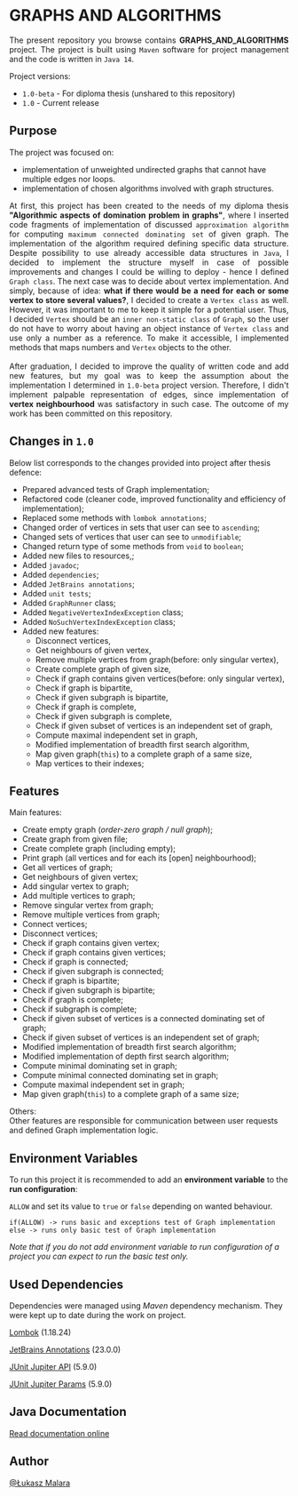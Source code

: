 
# GRAPHS AND ALGORITHMS

<p align="justify">
The present repository you browse contains <b>GRAPHS_AND_ALGORITHMS</b> project. The project is built using 
<code>Maven</code> software for project management and the code is written in <code>Java 14</code>.
</p>

Project versions:
- `1.0-beta` - For diploma thesis (unshared to this repository)
- `1.0` - Current release

## Purpose

The project was focused on:

- implementation of unweighted undirected graphs that cannot have multiple edges nor loops.
- implementation of chosen algorithms involved with graph structures.

<p align="justify">
At first, this project has been created to the needs of my diploma thesis 
<b>"Algorithmic aspects of domination problem in graphs"</b>, where I inserted code fragments of implementation of 
discussed <code>approximation algorithm</code> for computing <code>maximum connected dominating set</code> of given graph. 
The implementation of the algorithm required defining specific data structure. Despite possibility to use already accessible 
data structures in <code>Java</code>, I decided to implement the structure myself in case of possible improvements and changes 
I could be willing to deploy - hence I defined <code>Graph class</code>. The next case was to decide about vertex implementation. 
And simply, because of idea: <b>what if there would be a need for each or some vertex to store several values?</b>, I decided to 
create a <code>Vertex class</code> as well. However, it was important to me to keep it simple for a potential user.
Thus, I decided <code>Vertex</code> should be an <code>inner non-static class</code> of <code>Graph</code>, so the user 
do not have to worry about having an object instance of <code>Vertex class</code> and use only a number as a reference. 
To make it accessible, I implemented methods that maps numbers and <code>Vertex</code> objects to the other.
<br>
<br>
After graduation, I decided to improve the quality of written code and add new features, but my goal was to keep
the assumption about the implementation I determined in <code>1.0-beta</code> project version. Therefore, I didn't 
implement palpable representation of edges, since implementation of <b>vertex neighbourhood</b> was satisfactory in such case. 
The outcome of my work has been committed on this repository.
</p>

## Changes in `1.0`

Below list corresponds to the changes provided into project after thesis defence:
- Prepared advanced tests of Graph implementation;
- Refactored code (cleaner code, improved functionality and efficiency of implementation);
- Replaced some methods with `lombok annotations`;
- Changed order of vertices in sets that user can see to `ascending`;
- Changed sets of vertices that user can see to `unmodifiable`;
- Changed return type of some methods from `void` to `boolean`;
- Added new files to resources,;
- Added `javadoc`;
- Added `dependencies`;
- Added `JetBrains annotations`;
- Added `unit tests`;
- Added `GraphRunner` class;
- Added `NegativeVertexIndexException` class;
- Added `NoSuchVertexIndexException` class;
- Added new features:
  - Disconnect vertices,
  - Get neighbours of given vertex,
  - Remove multiple vertices from graph(before: only singular vertex),
  - Create complete graph of given size,
  - Check if graph contains given vertices(before: only singular vertex),
  - Check if graph is bipartite,
  - Check if given subgraph is bipartite,
  - Check if graph is complete,
  - Check if given subgraph is complete,
  - Check if given subset of vertices is an independent set of graph,
  - Compute maximal independent set in graph,
  - Modified implementation of breadth first search algorithm,
  - Map given graph(`this`) to a complete graph of a same size,
  - Map vertices to their indexes;

## Features

Main features:
- Create empty graph (_order-zero graph / null graph_);
- Create graph from given file;
- Create complete graph (including empty);
- Print graph (all vertices and for each its [open] neighbourhood);
- Get all vertices of graph;
- Get neighbours of given vertex;
- Add singular vertex to graph;
- Add multiple vertices to graph;
- Remove singular vertex from graph;
- Remove multiple vertices from graph;
- Connect vertices;
- Disconnect vertices;
- Check if graph contains given vertex;
- Check if graph contains given vertices;
- Check if graph is connected;
- Check if given subgraph is connected;
- Check if graph is bipartite;
- Check if given subgraph is bipartite;
- Check if graph is complete;
- Check if subgraph is complete;
- Check if given subset of vertices is a connected dominating set of graph;
- Check if given subset of vertices is an independent set of graph;
- Modified implementation of breadth first search algorithm;
- Modified implementation of depth first search algorithm;
- Compute minimal dominating set in graph;
- Compute minimal connected dominating set in graph;
- Compute maximal independent set in graph;
- Map given graph(`this`) to a complete graph of a same size;

Others:
<br>
Other features are responsible for communication between user requests and defined Graph implementation logic.

## Environment Variables

To run this project it is recommended to add an **environment variable** to the **run configuration**:

`ALLOW`
and set its value to `true` or `false` depending on wanted behaviour.

```
if(ALLOW) -> runs basic and exceptions test of Graph implementation
else -> runs only basic test of Graph implementation
```

_Note that if you do not add environment variable to run configuration of a project you can expect to run the basic test only._

## Used Dependencies

Dependencies were managed using _Maven_ dependency mechanism. They were kept up to date during the work on project.

[Lombok](https://projectlombok.org/) (1.18.24)

[JetBrains Annotations](https://www.jetbrains.com/help/idea/annotating-source-code.html) (23.0.0)

[JUnit Jupiter API](https://junit.org/junit5/docs/5.9.0/api/org.junit.jupiter.api/module-summary.html) (5.9.0)

[JUnit Jupiter Params](https://junit.org/junit5/docs/5.9.0/api/org.junit.jupiter.params/module-summary.html) (5.9.0)

## Java Documentation

[Read documentation online](https://lucasmalara.github.io/graphs-and-algorithms/ "Java documentation")

## Author

[@Łukasz Malara](https://github.com/LucasMalara "author")